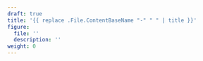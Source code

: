 ```yaml
---
draft: true
title: '{{ replace .File.ContentBaseName "-" " " | title }}'
figure:
  file: ''
  description: ''
weight: 0
---
```

